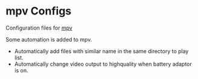 # mpv Configs

Configuration files for [mpv](http://mpv.io)

Some automation is added to mpv.

- Automatically add files with similar name in the same directory to play list.
- Automatically change video output to highquality when battery adaptor is on.
